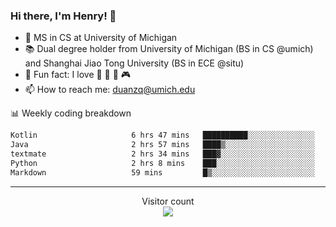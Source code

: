 ### Hi there, I'm Henry! 👋

- 🔭 MS in CS at University of Michigan
- 📚 Dual degree holder from University of Michigan (BS in CS @umich) and Shanghai Jiao Tong University (BS in ECE @situ)
- 🍁 Fun fact: I love 📸 🏓 🍜 🎮
- 📫 How to reach me: [duanzq@umich.edu](mailto:duanzq@umich.edu)

📊 Weekly coding breakdown
<!--START_SECTION:waka-->

```txt
Kotlin                     6 hrs 47 mins   ██████████░░░░░░░░░░░░░░░   39.70 %
Java                       2 hrs 57 mins   ████▒░░░░░░░░░░░░░░░░░░░░   17.29 %
textmate                   2 hrs 34 mins   ███▓░░░░░░░░░░░░░░░░░░░░░   15.08 %
Python                     2 hrs 8 mins    ███░░░░░░░░░░░░░░░░░░░░░░   12.48 %
Markdown                   59 mins         █▒░░░░░░░░░░░░░░░░░░░░░░░   05.81 %
```

<!--END_SECTION:waka-->

***
<p align="center"> 
  Visitor count<br>
  <img src="https://profile-counter.glitch.me/zlzq-duanzq/count.svg" />
</p>

<!-- ![Henry Duan's GitHub stats](https://github-readme-stats.vercel.app/api?username=zlzq-duanzq&show_icons=true)

![trophy](https://github-profile-trophy.vercel.app/?username=zlzq-duanzq&column=7)

[![Top Langs](https://github-readme-stats.vercel.app/api/top-langs/?username=zlzq-duanzq&layout=compact)](https://github.com/zlzq-duanzq/github-readme-stats) -->
